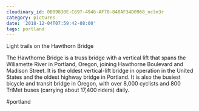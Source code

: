 ```yaml
---
cloudinary_id: 0B09830E-C697-4946-AF70-848AF34D0968_nclm3r
category: pictures
date: '2018-12-04T07:59:42-08:00'
tags: portland
---
```


Light trails on the Hawthorn Bridge

The Hawthorne Bridge is a truss bridge with a vertical lift that spans the Willamette River in Portland, Oregon, joining Hawthorne Boulevard and Madison Street. It is the oldest vertical-lift bridge in operation in the United States and the oldest highway bridge in Portland. It is also the busiest bicycle and transit bridge in Oregon, with over 8,000 cyclists and 800 TriMet buses (carrying about 17,400 riders) daily.

#portland